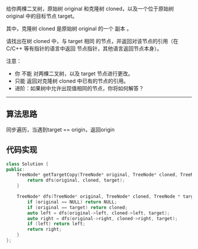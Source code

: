 给你两棵二叉树，原始树 original 和克隆树 cloned，以及一个位于原始树 original 中的目标节点 target。

其中，克隆树 cloned 是原始树 original 的一个 副本 。

请找出在树 cloned 中，与 target 相同 的节点，并返回对该节点的引用（在 C/C++ 等有指针的语言中返回 节点指针，其他语言返回节点本身）。


注意：

- 你 不能 对两棵二叉树，以及 target 节点进行更改。
- 只能 返回对克隆树 cloned 中已有的节点的引用。
- 进阶：如果树中允许出现值相同的节点，你将如何解答？

---

## 算法思路

同步遍历，当遇到target == origin，返回origin

## 代码实现

```cpp
class Solution {
public:
    TreeNode* getTargetCopy(TreeNode* original, TreeNode* cloned, TreeNode* target) {
        return dfs(original, cloned, target);
    }

    TreeNode* dfs(TreeNode* original, TreeNode* cloned, TreeNode * target){
        if (original == NULL) return NULL;
        if (original == target) return cloned;
        auto left = dfs(original->left, cloned->left, target);
        auto right = dfs(original->right, cloned->right, target);
        if (left) return left;
        return right;
    }
};
```

